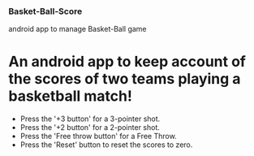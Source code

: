 ### Basket-Ball-Score

android app to manage Basket-Ball game

# An android app to keep account of the scores of two teams playing a basketball match!

- Press the '+3 button' for a 3-pointer shot.
- Press the '+2 button' for a 2-pointer shot.
- Press the 'Free throw button' for a Free Throw.
- Press the 'Reset' button to reset the scores to zero.
